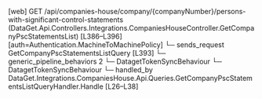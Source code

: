 [web] GET /api/companies-house/company/{companyNumber}/persons-with-significant-control-statements  (DataGet.Api.Controllers.Integrations.CompaniesHouseController.GetCompanyPscStatementsList)  [L386–L396] [auth=Authentication.MachineToMachinePolicy]
  └─ sends_request GetCompanyPscStatementsListQuery [L393]
    └─ generic_pipeline_behaviors 2
      └─ DatagetTokenSyncBehaviour
      └─ DatagetTokenSyncBehaviour
    └─ handled_by DataGet.Integrations.CompaniesHouse.Api.Queries.GetCompanyPscStatementsListQueryHandler.Handle [L26–L38]

